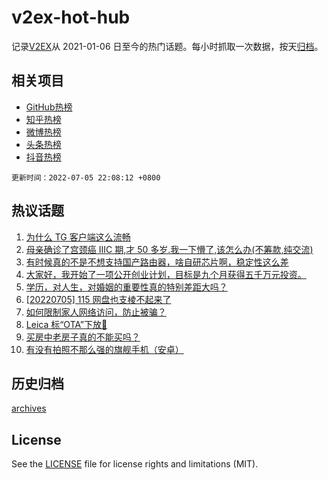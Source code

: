 # v2ex-hot-hub

 记录[V2EX](https://www.v2ex.com/)从 2021-01-06 日至今的热门话题。每小时抓取一次数据，按天[归档](archives)。
 
 ## 相关项目

- [GitHub热榜](https://github.com/lonnyzhang423/github-hot-hub)
- [知乎热榜](https://github.com/lonnyzhang423/zhihu-hot-hub)
- [微博热榜](https://github.com/lonnyzhang423/weibo-hot-hub)
- [头条热榜](https://github.com/lonnyzhang423/toutiao-hot-hub)
- [抖音热榜](https://github.com/lonnyzhang423/douyin-hot-hub)


 `更新时间：2022-07-05 22:08:12 +0800`

## 热议话题

1. [为什么 TG 客户端这么流畅](https://www.v2ex.com/t/864115)
1. [母亲确诊了宫颈癌 IIIC 期,才 50 多岁.我一下懵了,该怎么办(不筹款,纯交流)](https://www.v2ex.com/t/864189)
1. [有时候真的不是不想支持国产路由器，啥自研芯片啊，稳定性这么差](https://www.v2ex.com/t/864149)
1. [大家好，我开始了一项公开创业计划，目标是九个月获得五千万元投资。](https://www.v2ex.com/t/864079)
1. [学历，对人生，对婚姻的重要性真的特别差距大吗？](https://www.v2ex.com/t/864122)
1. [[20220705] 115 网盘也支棱不起来了](https://www.v2ex.com/t/864095)
1. [如何限制家人网络访问，防止被骗？](https://www.v2ex.com/t/864140)
1. [Leica 标“OTA”下放🤣](https://www.v2ex.com/t/864093)
1. [买房中老房子真的不能买吗？](https://www.v2ex.com/t/864146)
1. [有没有拍照不那么强的旗舰手机（安卓）](https://www.v2ex.com/t/864209)

## 历史归档

[archives](archives)

## License

See the [LICENSE](LICENSE) file for license rights and limitations (MIT).

